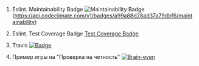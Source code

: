 1. Eslint. Maintainability Badge
![Maintainability Badge](https://api.codeclimate.com/v1/badges/a99a88d28ad37a79dbf6/maintainability)(https://api.codeclimate.com/v1/badges/a99a88d28ad37a79dbf6/maintainability)

2. Eslint. Test Coverage Badge
[Test Coverage Badge](https://api.codeclimate.com/v1/badges/a99a88d28ad37a79dbf6/test_coverage)

3. Travis
[![Badge](https://travis-ci.org/{AnastasiaTetyueva}/{project-lvl1-s478}.svg?branch=master)](https://travis-ci.org/{AnastasiaTetyueva}/{project-lvl1-s478})

4. Пример игры на "Проверка на четность"
[![Brain-even](https://asciinema.org/connect/{94720f9f-cb7c-4480-9ebd-d7c96a5f324c})](https://asciinema.org/{~Tetyueva})
